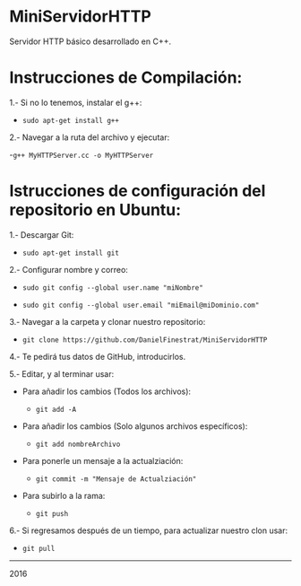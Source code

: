 # MiniServidorHTTP

Servidor HTTP básico desarrollado en C++.

# Instrucciones de Compilación:

1.- Si no lo tenemos, instalar el g++:

- ```sudo apt-get install g++```

2.- Navegar a la ruta del archivo y ejecutar:

-```g++ MyHTTPServer.cc -o MyHTTPServer```

# Istrucciones de configuración del repositorio en Ubuntu:

1.- Descargar Git: 

  - ```sudo apt-get install git```

2.- Configurar nombre y correo:

  - ```sudo git config --global user.name "miNombre"```

  - ```sudo git config --global user.email "miEmail@miDominio.com"```

3.- Navegar a la carpeta y clonar nuestro repositorio:

  - ```git clone https://github.com/DanielFinestrat/MiniServidorHTTP```

4.- Te pedirá tus datos de GitHub, introducirlos.

5.- Editar, y al terminar usar:

- Para añadir los cambios (Todos los archivos):

  - ```git add -A```

- Para añadir los cambios (Solo algunos archivos específicos):

  - ```git add nombreArchivo```

- Para ponerle un mensaje a la actualziación:

  - ```git commit -m "Mensaje de Actualziación"```

- Para subirlo a la rama:

  - ```git push```

6.- Si regresamos después de un tiempo, para actualizar nuestro clon usar:

  - ```git pull```

___
2016
